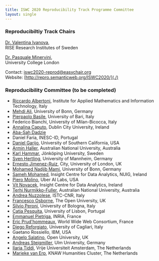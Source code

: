 ```yaml
---
title: ISWC 2020 Reproducibility Track Programme Committee
layout: single
---
```


### Reproducibiltiy Track Chairs

[Dr. Valentina Ivanova](www.linkedin.com/in/valentinaivanova), <br />
RISE Research Institutes of Sweden<br />

[Dr. Pasquale Minervini](http://www.neuralnoise.com/),<br /> 
University College London<br />

Contact: [iswc2020-reprod@easychair.org](mailto:iswc2020-reprod@easychair.org)<br />
Website: [http://repro.semanticweb.org/ISWC2020/](./) <br />

### Reproducibility Committee (to be completed)

* [Riccardo Albertoni](http://pers.ge.imati.cnr.it/albertoni/PersonalPage/albertoni.html), Institute for Applied Mathematics and Information Technology, Italy
* [Mehdi Ali](http://sda.cs.uni-bonn.de/people/mehdi-ali/), University of Bonn, Germany
* [Pierpaolo Basile](http://www.di.uniba.it/~swap/index.php?n=Membri.Basile), University of Bari, Italy
* Federico	Bianchi, University of Milan-Bicocca, Italy
* [Annalina	Caputo](https://www.computing.dcu.ie/people/dr-annalina-caputo), Dublin City University, Ireland
* [Aba-Sah Dadzie](http://people.kmi.open.ac.uk/dadzie/)
* Daniel Faria, INESC-ID, Portugal
* [Daniel Garijo](http://dgarijo.com/), University of Southern California, USA
* [Armin Haller](http://www.armin-haller.com/), Australian National University, Australia
* [Karl	Hammar](https://karlhammar.com/), Jönköping University, Sweden
* [Sven	Hertling](https://www.uni-mannheim.de/dws/people/researchers/phd-students/sven-hertling/), University of Mannheim, Germany
* [Ernesto Jimenez-Ruiz](https://www.city.ac.uk/people/academics/ernesto-jimenez-ruiz), City, University of London, UK
* [Mohamed Nadjib Mami](http://sda.cs.uni-bonn.de/people/mohamed-nadjib-mami/), University of Bonn, Germany
* [Sameh Mohamed](http://www.nuigalway.ie/our-research/people/engineering-and-informatics/skamal1/), Insight Centre for Data Analytics, NUIG, Ireland
* [Piero Molino](https://w4nderlu.st/about), Uber AI Labs, USA
* [Vit Novacek](https://www.insight-centre.org/users/vit-novacek), Insight Centre for Data Analytics, Ireland
* [Terhi Nurmikko-Fuller](https://cass.anu.edu.au/research/people/dr-terhi-nurmikko-fuller),  Australian National University, Australia
* [Andrea Nuzzolese](http://www.cs.unibo.it/~nuzzoles/), ISTC-CNR, Italy
* [Francesco Osborne](http://people.kmi.open.ac.uk/francesco/), The Open University, UK
* [Silvio Peroni](https://essepuntato.it/), University of Bologna, Italy
* [Catia Pesquita](http://www.di.fc.ul.pt/~catiapesquita/), University of Lisbon, Portugal
* [Emmanuel	Pietriga](http://pages.saclay.inria.fr/emmanuel.pietriga/), INRIA, France
* [Eric Prud'hommeaux](https://www.w3.org/People/Eric/), World Wide Web Consortium, France
* [Diego Reforgiato](https://people.unica.it/diegoreforgiato/), University of Cagliari, Italy
* Gaetano Rossiello, IBM, USA
* [Angelo Salatino]( https://salatino.org), Open University, UK
* [Andreas Steigmiller](https://www.uni-ulm.de/en/in/ki/inst/staff/andreas-steigmiller/), Ulm University, Germany
* [Ilaria Tiddi](https://kmitd.github.io/ilaria/), Vrije Universiteit Amsterdam, The Netherlands
* [Marieke van Erp](https://mariekevanerp.com/), KNAW Humanities Cluster, The Netherlands